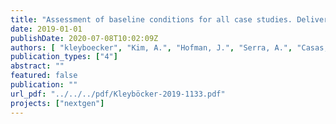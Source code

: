 ```yaml
---
title: "Assessment of baseline conditions for all case studies. Deliverable D.1.1."
date: 2019-01-01
publishDate: 2020-07-08T10:02:09Z
authors: [ "kleyboecker", "Kim, A.", "Hofman, J.", "Serra, A.", "Casas, S.", "Monokrousou, K.", "Nättorp, A." ]
publication_types: ["4"]
abstract: ""
featured: false
publication: ""
url_pdf: "../../../pdf/Kleyböcker-2019-1133.pdf"
projects: ["nextgen"]
---
```


